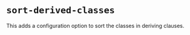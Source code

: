 # `sort-derived-classes`

This adds a configuration option to sort the classes in deriving clauses.
